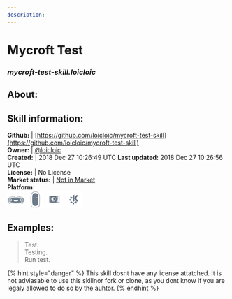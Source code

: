 ```yaml
---  
description:   
---  
```

# Mycroft Test  
### _mycroft-test-skill.loicloic_  
## About:  


## Skill information:  
**Github:** | [https://github.com/loicloic/mycroft-test-skill](https://github.com/loicloic/mycroft-test-skill)  
**Owner:** | [@loicloic](https://github.com/loicloic)  
**Created:** | 2018 Dec 27 10:26:49 UTC  **Last updated:** 2018 Dec 27 10:26:56 UTC  
**License:** | No License  
**Market status:** | [Not in Market](https://market.mycroft.ai/skill/)  
**Platform:**  
 ![](../.gitbook/assets/mark-1-icon.png)  ![](../.gitbook/assets/mark-2-icon.png)  ![](../.gitbook/assets/picroft-icon.png)  ![](../.gitbook/assets/kde.png)   
## Examples:  
> Test.  
> Testing.  
> Run test.  
  
{% hint style="danger" %}
This skill dosnt have any license attatched. It is not adviasable to use this skillnor fork or clone, as you dont know if you are legaly allowed to do so by the auhtor.
{% endhint %}
